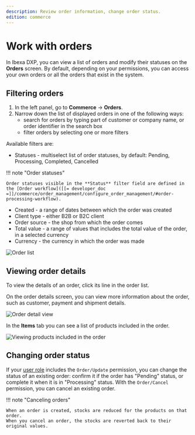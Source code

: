 ```yaml
---
description: Review order information, change order status.
edition: commerce
---
```


# Work with orders

In Ibexa DXP, you can view a list of orders and modify their statuses on the **Orders** screen.
By default, depending on your permissions, you can access your own orders or all the orders that exist in the system.

## Filtering orders

1. In the left panel, go to **Commerce** -> **Orders**.
2. Narrow down the list of displayed orders in one of the following ways:
    - search for orders by typing part of customer or company name, or order identifier in the search box
    - filter orders by selecting one or more filters

Available filters are:

- Statuses - multiselect list of order statuses, by default: Pending, Processing, Completed, Cancelled

!!! note "Order statuses"

    Order statuses visible in the **Status** filter field are defined in the [Order workflow]([[= developer_doc =]]/commerce/order_management/configure_order_management/#order-processing-workflow).

- Created - a range of dates between which the order was created
- Client type - either B2B or B2C client
- Order source - the shop from which the order comes
- Total value - a range of values that includes the total value of the order, in a selected currency
- Currency - the currency in which the order was made

![Order list](order_list.png)

## Viewing order details

To view the details of an order, click its line in the order list.

On the order details screen, you can view more information about the order, such as customer, payment and shipment details.

![Order detail view](order_detail_view.png)

In the **Items** tab you can see a list of products included in the order.

![Viewing products included in the order](order_detail_items.png)

## Changing order status

If your [user role](work_with_permissions.md) includes the `Order/Update` permission, you can change the status of an existing order:
confirm it if the order has "Pending" status, or complete it when it is in "Processing" status.
With the `Order/Cancel` permission, you can cancel an existing order.

!!! note "Canceling orders"

    When an order is created, stocks are reduced for the products on that order. 
    When you cancel an order, the stocks are reverted back to their original values.
